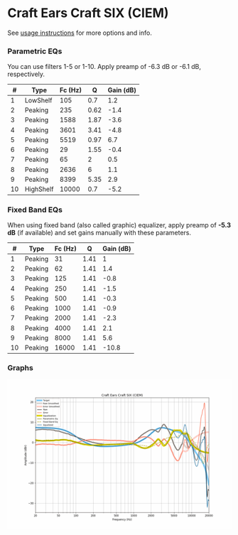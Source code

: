 # Craft Ears Craft SIX (CIEM)
See [usage instructions](https://github.com/jaakkopasanen/AutoEq#usage) for more options and info.

### Parametric EQs
You can use filters 1-5 or 1-10. Apply preamp of -6.3 dB or -6.1 dB, respectively.

|   # | Type      |   Fc (Hz) |    Q |   Gain (dB) |
|-----|-----------|-----------|------|-------------|
|   1 | LowShelf  |       105 | 0.7  |         1.2 |
|   2 | Peaking   |       235 | 0.62 |        -1.4 |
|   3 | Peaking   |      1588 | 1.87 |        -3.6 |
|   4 | Peaking   |      3601 | 3.41 |        -4.8 |
|   5 | Peaking   |      5519 | 0.97 |         6.7 |
|   6 | Peaking   |        29 | 1.55 |        -0.4 |
|   7 | Peaking   |        65 | 2    |         0.5 |
|   8 | Peaking   |      2636 | 6    |         1.1 |
|   9 | Peaking   |      8399 | 5.35 |         2.9 |
|  10 | HighShelf |     10000 | 0.7  |        -5.2 |

### Fixed Band EQs
When using fixed band (also called graphic) equalizer, apply preamp of **-5.3 dB** (if available) and set gains manually with these parameters.

|   # | Type    |   Fc (Hz) |    Q |   Gain (dB) |
|-----|---------|-----------|------|-------------|
|   1 | Peaking |        31 | 1.41 |         1   |
|   2 | Peaking |        62 | 1.41 |         1.4 |
|   3 | Peaking |       125 | 1.41 |        -0.8 |
|   4 | Peaking |       250 | 1.41 |        -1.5 |
|   5 | Peaking |       500 | 1.41 |        -0.3 |
|   6 | Peaking |      1000 | 1.41 |        -0.9 |
|   7 | Peaking |      2000 | 1.41 |        -2.3 |
|   8 | Peaking |      4000 | 1.41 |         2.1 |
|   9 | Peaking |      8000 | 1.41 |         5.6 |
|  10 | Peaking |     16000 | 1.41 |       -10.8 |

### Graphs
![](./Craft%20Ears%20Craft%20SIX%20(CIEM).png)
